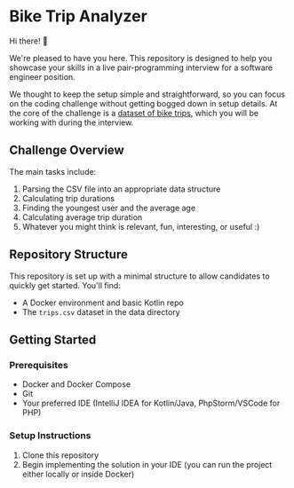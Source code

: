 # Bike Trip Analyzer

Hi there! 👋

We're pleased to have you here.
This repository is designed to help you showcase your skills in a live pair-programming interview for a software engineer position.

We thought to keep the setup simple and straightforward, so you can focus on the coding challenge without getting bogged down in setup details.
At the core of the challenge is a [dataset of bike trips](./trips.csv), which you will be working with during the interview.

## Challenge Overview

The main tasks include:

1. Parsing the CSV file into an appropriate data structure
2. Calculating trip durations
3. Finding the youngest user and the average age
4. Calculating average trip duration
5. Whatever you might think is relevant, fun, interesting, or useful :)

## Repository Structure

This repository is set up with a minimal structure to allow candidates to quickly get started. You'll find:

- A Docker environment and basic Kotlin repo
- The `trips.csv` dataset in the data directory

## Getting Started

### Prerequisites

- Docker and Docker Compose
- Git
- Your preferred IDE (IntelliJ IDEA for Kotlin/Java, PhpStorm/VSCode for PHP)

### Setup Instructions

1. Clone this repository
2. Begin implementing the solution in your IDE (you can run the project either locally or inside Docker)
